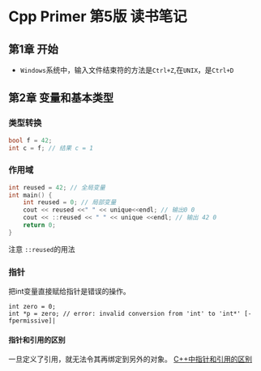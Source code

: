 # Cpp Primer 第5版 读书笔记

## 第1章 开始
- `Windows`系统中，输入文件结束符的方法是`Ctrl+Z`,在`UNIX`，是`Ctrl+D`

## 第2章 变量和基本类型
### 类型转换
```cpp
bool f = 42;
int c = f; // 结果 c = 1
```

### 作用域
```cpp
int reused = 42; // 全局变量
int main() {
    int reused = 0; // 局部变量
    cout << reused <<" " << unique<<endl; // 输出0 0 
    cout << ::reused << " " << unique <<endl; // 输出 42 0
    return 0;
}
```
注意 `::reused`的用法

### 指针
把int变量直接赋给指针是错误的操作。
```
int zero = 0;
int *p = zero; // error: invalid conversion from 'int' to 'int*' [-fpermissive]|
```
#### 指针和引用的区别
一旦定义了引用，就无法令其再绑定到另外的对象。
[C++中指针和引用的区别](https://www.cnblogs.com/dolphin0520/archive/2011/04/03/2004869.html)